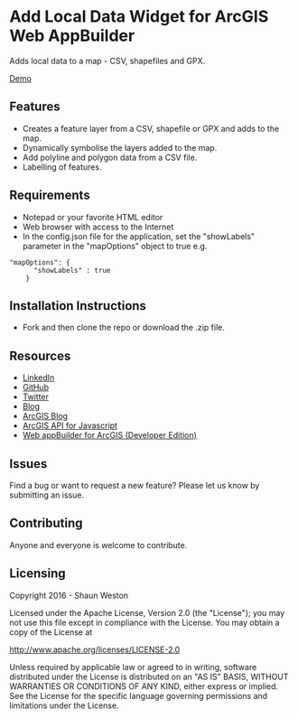 # Add Local Data Widget for ArcGIS Web AppBuilder

Adds local data to a map - CSV, shapefiles and GPX.

[Demo](http://ec2-52-64-20-102.ap-southeast-2.compute.amazonaws.com/apps/AddLocalDataWidget)


## Features

* Creates a feature layer from a CSV, shapefile or GPX and adds to the map.
* Dynamically symbolise the layers added to the map.
* Add polyline and polygon data from a CSV file.
* Labelling of features.


## Requirements

* Notepad or your favorite HTML editor
* Web browser with access to the Internet
* In the config.json file for the application, set the "showLabels" parameter in the "mapOptions" object to true e.g.
```
"mapOptions": {
      "showLabels" : true
    }
```


## Installation Instructions

* Fork and then clone the repo or download the .zip file. 


## Resources

* [LinkedIn](http://www.linkedin.com/in/sfweston)
* [GitHub](https://github.com/WestonSF)
* [Twitter](https://twitter.com/Westonelli)
* [Blog](http://westonelli.wordpress.com)
* [ArcGIS Blog](http://blogs.esri.com/esri/arcgis)
* [ArcGIS API for Javascript](https://developers.arcgis.com/en/javascript)
* [Web appBuilder for ArcGIS (Developer Edition)](https://developers.arcgis.com/web-appbuilder)


## Issues

Find a bug or want to request a new feature?  Please let us know by submitting an issue.


## Contributing

Anyone and everyone is welcome to contribute. 


## Licensing

Copyright 2016 - Shaun Weston

Licensed under the Apache License, Version 2.0 (the "License");
you may not use this file except in compliance with the License.
You may obtain a copy of the License at

   http://www.apache.org/licenses/LICENSE-2.0

Unless required by applicable law or agreed to in writing, software
distributed under the License is distributed on an "AS IS" BASIS,
WITHOUT WARRANTIES OR CONDITIONS OF ANY KIND, either express or implied.
See the License for the specific language governing permissions and
limitations under the License.